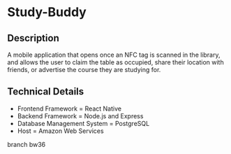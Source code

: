 # Study-Buddy

## Description
A mobile application that opens once an NFC tag is scanned in the library, and allows the user to claim the table as occupied, 
share their location with friends, or advertise the course they are studying for.

## Technical Details
* Frontend Framework = React Native
* Backend Framework = Node.js and Express
* Database Management System = PostgreSQL 
* Host = Amazon Web Services


branch bw36